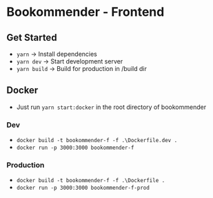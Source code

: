 # Bookommender - Frontend

## Get Started

- `yarn` → Install dependencies
- `yarn dev` → Start development server
- `yarn build` → Build for production in /build dir

## Docker

- Just run `yarn start:docker` in the root directory of bookommender

### Dev

- `docker build -t bookommender-f -f .\Dockerfile.dev .`
- `docker run -p 3000:3000 bookommender-f`

### Production

- `docker build -t bookommender-f -f .\Dockerfile .`
- `docker run -p 3000:3000 bookommender-f-prod`
